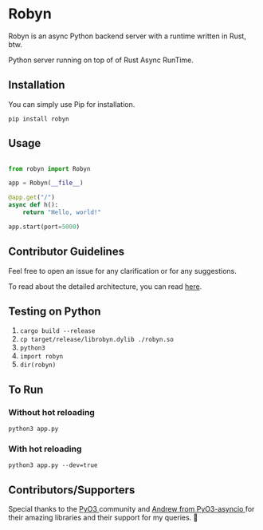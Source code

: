 # Robyn

Robyn is an async Python backend server with a runtime written in Rust, btw.

Python server running on top of of Rust Async RunTime.

## Installation

You can simply use Pip for installation.

```
pip install robyn
```

## Usage

```python

from robyn import Robyn

app = Robyn(__file__)

@app.get("/")
async def h():
    return "Hello, world!"

app.start(port=5000)

```

## Contributor Guidelines

Feel free to open an issue for any clarification or for any suggestions.

To read about the detailed architecture, you can read [here](https://sansyrox.github.io/robyn/#/architecture).

## Testing on Python

1. `cargo build --release`
2. `cp target/release/librobyn.dylib ./robyn.so`
3. `python3`
4. `import robyn`
5. `dir(robyn)`

## To Run

### Without hot reloading
`python3 app.py`

### With hot reloading
`python3 app.py --dev=true`


## Contributors/Supporters

Special thanks to the [ PyO3 ](https://pyo3.rs/v0.13.2/) community and [ Andrew from PyO3-asyncio ](awestlake87/pyo3-asyncio) for their amazing libraries and their support for my queries. 💖
